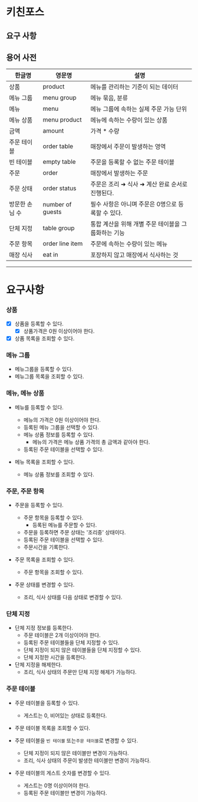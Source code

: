 # 키친포스

## 요구 사항

## 용어 사전

| 한글명 | 영문명 | 설명 |
| --- | --- | --- |
| 상품 | product | 메뉴를 관리하는 기준이 되는 데이터 |
| 메뉴 그룹 | menu group | 메뉴 묶음, 분류 |
| 메뉴 | menu | 메뉴 그룹에 속하는 실제 주문 가능 단위 |
| 메뉴 상품 | menu product | 메뉴에 속하는 수량이 있는 상품 |
| 금액 | amount | 가격 * 수량 |
| 주문 테이블 | order table | 매장에서 주문이 발생하는 영역 |
| 빈 테이블 | empty table | 주문을 등록할 수 없는 주문 테이블 |
| 주문 | order | 매장에서 발생하는 주문 |
| 주문 상태 | order status | 주문은 조리 ➜ 식사 ➜ 계산 완료 순서로 진행된다. |
| 방문한 손님 수 | number of guests | 필수 사항은 아니며 주문은 0명으로 등록할 수 있다. |
| 단체 지정 | table group | 통합 계산을 위해 개별 주문 테이블을 그룹화하는 기능 |
| 주문 항목 | order line item | 주문에 속하는 수량이 있는 메뉴 |
| 매장 식사 | eat in | 포장하지 않고 매장에서 식사하는 것 |
---
# 요구사항

### 상품
* [x] 상품을 등록할 수 있다.
  * [x] 상품가격은 0원 이상이어야 한다.
* [x] 상품 목록을 조회할 수 있다.

### 메뉴 그룹
* 메뉴그룹을 등록할 수 있다.
* 메뉴그룹 목록을 조회할 수 있다.

### 메뉴, 메뉴 상품
* 메뉴를 등록할 수 있다.
    * 메뉴의 가격은 0원 이상이어야 한다.
    * 등록된 메뉴 그룹을 선택할 수 있다.
    * 메뉴 상품 정보를 등록할 수 있다.
        * 메뉴의 가격은 메뉴 상품 가격의 총 금액과 같아야 한다.
    * 등록된 주문 테이블을 선택할 수 있다.
    
* 메뉴 목록을 조회할 수 있다.
    * 메뉴 상품 정보를 조회할 수 있다.

### 주문, 주문 항목
* 주문을 등록할 수 있다.
    * 주문 항목을 등록할 수 있다.
        * 등록된 메뉴를 주문할 수 있다.
    * 주문을 등록하면 주문 상태는 '조리중' 상태이다.
    * 등록된 주문 테이블을 선택할 수 있다.
    * 주문시간을 기록한다.
    
* 주문 목록을 조회할 수 있다.
    * 주문 항목을 조회할 수 있다.
    
* 주문 상태를 변경할 수 있다.
    * 조리, 식사 상태를 다음 상태로 변경할 수 있다.

### 단체 지정
* 단체 지정 정보를 등록한다.
    * 주문 테이블은 2개 이상이어야 한다.
    * 등록된 주문 테이블들을 단체 지정할 수 있다.
    * 단체 지정이 되지 않은 테이블들을 단체 지정할 수 있다.
    * 단체 지정한 시간을 등록한다.
* 단체 지정을 해제한다.
    * 조리, 식사 상태의 주문만 단체 지정 해제가 가능하다.
    
### 주문 테이블
* 주문 테이블을 등록할 수 있다.
    * 게스트는 0, 비어있는 상태로 등록한다.
    
* 주문 테이블 목록을 조회할 수 있다.
  
* 주문 테이블을 `빈 테이블` 또는`주문 테이블`로 변경할 수 있다.
    * 단체 지정이 되지 않은 테이블만 변경이 가능하다.
    * 조리, 식사 상태의 주문이 발생한 테이블만 변경이 가능하다.

* 주문 테이블의 게스트 숫자를 변경할 수 있다.
    * 게스트는 0명 이상이어야 한다.
    * 등록된 주문 테이블만 변경이 가능하다.
